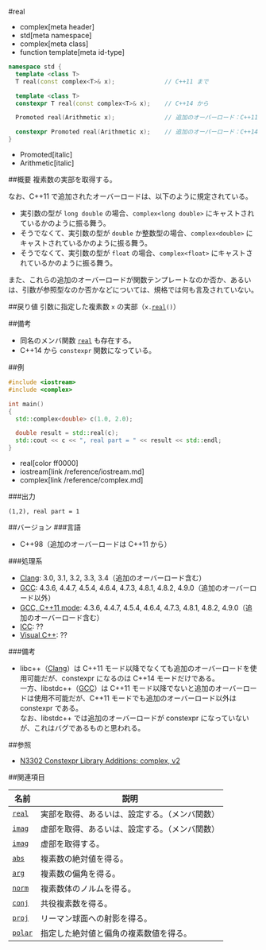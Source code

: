 #real
* complex[meta header]
* std[meta namespace]
* complex[meta class]
* function template[meta id-type]

```cpp
namespace std {
  template <class T>
  T real(const complex<T>& x);				// C++11 まで

  template <class T>
  constexpr T real(const complex<T>& x);	// C++14 から

  Promoted real(Arithmetic x);				// 追加のオーバーロード：C++11

  constexpr Promoted real(Arithmetic x);	// 追加のオーバーロード：C++14 から
}
```
* Promoted[italic]
* Arithmetic[italic]

##概要
複素数の実部を取得する。

なお、C++11 で追加されたオーバーロードは、以下のように規定されている。

- 実引数の型が `long double` の場合、`complex<long double>` にキャストされているかのように振る舞う。
- そうでなくて、実引数の型が `double` か整数型の場合、`complex<double>` にキャストされているかのように振る舞う。
- そうでなくて、実引数の型が `float` の場合、`complex<float>` にキャストされているかのように振る舞う。

また、これらの追加のオーバーロードが関数テンプレートなのか否か、あるいは、引数が参照型なのか否かなどについては、規格では何も言及されていない。


##戻り値
引数に指定した複素数 `x` の実部（`x.`[`real`](complex/real.md)`()`）


##備考
- 同名のメンバ関数 [`real`](complex/real.md) も存在する。
- C++14 から `constexpr` 関数になっている。


##例
```cpp
#include <iostream>
#include <complex>

int main()
{
  std::complex<double> c(1.0, 2.0);

  double result = std::real(c);
  std::cout << c << ", real part = " << result << std::endl;
}
```
* real[color ff0000]
* iostream[link /reference/iostream.md]
* complex[link /reference/complex.md]

###出力
```
(1,2), real part = 1
```


##バージョン
###言語
- C++98（追加のオーバーロードは C++11 から）

###処理系
- [Clang](/implementation.md#clang): 3.0, 3.1, 3.2, 3.3, 3.4（追加のオーバーロード含む）
- [GCC](/implementation.md#gcc): 4.3.6, 4.4.7, 4.5.4, 4.6.4, 4.7.3, 4.8.1, 4.8.2, 4.9.0（追加のオーバーロード以外）
- [GCC, C++11 mode](/implementation.md#gcc): 4.3.6, 4.4.7, 4.5.4, 4.6.4, 4.7.3, 4.8.1, 4.8.2, 4.9.0（追加のオーバーロード含む）
- [ICC](/implementation.md#icc): ??
- [Visual C++](/implementation.md#visual_cpp): ??

###備考
- libc++（[Clang](/implementation.md#clang)）は C++11 モード以降でなくても追加のオーバーロードを使用可能だが、constexpr になるのは C++14 モードだけである。  
	一方、libstdc++（[GCC](/implementation.md#gcc)）は C++11 モード以降でないと追加のオーバーロードは使用不可能だが、C++11 モードでも追加のオーバーロード以外は constexpr である。  
	なお、libstdc++ では追加のオーバーロードが constexpr になっていないが、これはバグであるものと思われる。


##参照
- [N3302 Constexpr Library Additions: complex, v2](http://www.open-std.org/jtc1/sc22/wg21/docs/papers/2011/n3302.html)


##関連項目

| 名前                               | 説明                                           |
|------------------------------------|------------------------------------------------|
| [`real`](complex/real.md)          | 実部を取得、あるいは、設定する。（メンバ関数） |
| [`imag`](complex/imag.md)          | 虚部を取得、あるいは、設定する。（メンバ関数） |
| [`imag`](imag.md)                  | 虚部を取得する。                               |
| [`abs`](abs.md)                    | 複素数の絶対値を得る。                         |
| [`arg`](arg.md)                    | 複素数の偏角を得る。                           |
| [`norm`](norm.md)                  | 複素数体のノルムを得る。                       |
| [`conj`](conj.md)                  | 共役複素数を得る。                             |
| [`proj`](proj.md)                  | リーマン球面への射影を得る。                   |
| [`polar`](polar.md)                | 指定した絶対値と偏角の複素数値を得る。         |
